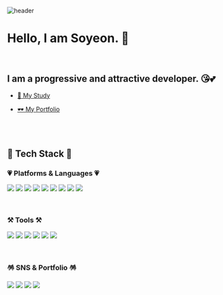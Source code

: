 ![header](https://capsule-render.vercel.app/api?type=wave&color=auto&height=300&section=header&text=Soyeon's%20Github&fontSize=70)



# Hello, I am Soyeon. 👋 

<br> 

## I am a progressive and attractive developer. 😘💕
- [🌟 My Study](https://yeoneeluv.tistory.com/)

- [🕶️ My Portfolio](https://rebel-diplodocus-7f4.notion.site/0fed9c68a6e84ad195d357586b3114f3?pvs=4)


<br>
<br>

## 💼 Tech Stack 💼

### 💗 Platforms & Languages 💗

<img src="https://img.shields.io/badge/Java-007396.svg?style=flat&logo=Java&logoColor=white"/> <img src="https://img.shields.io/badge/HTML5-E34F26?style=flat&logo=HTML5&logoColor=white"/> <img src="https://img.shields.io/badge/CSS3-1572B6?style=flat&logo=CSS3&logoColor=white"/> <img src="https://img.shields.io/badge/Javascript-F7DF1E?style=flat&logo=Javascript&logoColor=white"/> <img src="https://img.shields.io/badge/Jquery-0769AD?style=flat&logo=Jquery&logoColor=white"/> <img src="https://img.shields.io/badge/Oracle-F80000?style=flat&logo=Oracle&logoColor=white"/> <img src="https://img.shields.io/badge/Spring-6DB33F?style=flat&logo=Spring&logoColor=white"/> <img src="https://img.shields.io/badge/SpringBoot-6DB33F?style=flat&logo=SpringBoot&logoColor=white"/> <img src="https://img.shields.io/badge/Bootstrap-7952B3?style=flat&logo=Bootstrap&logoColor=white"/> 

<br>

### ⚒️ Tools ⚒️
<img src="https://img.shields.io/badge/Eclipse IDE-2C2255?style=flat&logo=Eclipse IDE&logoColor=white"/> <img src="https://img.shields.io/badge/Visual Studio Code-007ACC?style=flat&logo=Visual Studio Code&logoColor=white"/> <img src="https://img.shields.io/badge/Apachetomcat-F8DC75?style=flat&logo=Apachetomcat&logoColor=white"/> <img src="https://img.shields.io/badge/Github-181717?style=flat&logo=Github&logoColor=white"/> <img src="https://img.shields.io/badge/Apachemaven-C71A36?style=flat&logo=Apachemaven&logoColor=white"/> <img src="https://img.shields.io/badge/Git-F05032?style=flat&logo=Git&logoColor=white"/> 

<br>

### 🪅 SNS & Portfolio 🪅
<img src="https://img.shields.io/badge/Gmail-EA4335?style=flat&logo=Gmail&logoColor=white"/> <img src="https://img.shields.io/badge/Tistory-000000?style=flat&logo=Tistory&logoColor=white"/> <img src="https://img.shields.io/badge/Naver-03C75A?style=flat&logo=Naver&logoColor=white"/> <img src="https://img.shields.io/badge/Notion-000000?style=flat&logo=Notion&logoColor=white"/>
<!-- <img src="https://img.shields.io/badge/Instagram-E4405F?style=flat&logo=Instagram&logoColor=white"/> --!>

<br>



<!--![Top Langs](https://github-readme-stats.vercel.app/api/top-langs/?username=yeoneeeeeee&layout=compact)--!>

<!--[![Velog's GitHub stats](https://velog-readme-stats.vercel.app/api?name=eungyeole)](https://github.com/eungyeole/velog-readme-stats)--!>

<!--<img src="https://github-readme-stats.vercel.app/api/top-langs/?username=soyeon&layout=compact">--!>
<br><br>
<!--<img src="https://github-readme-stats.vercel.app/api?username=soyeon&show_icons=true">--!>

<!--[![조회수](https://hits.seeyoufarm.com/api/count/incr/badge.svg?url=https%3A%2F%2Fgithub.com%2Fgjbae1212%2Fhit-counter)]--!>

<!--[![Anurag's GitHub stats](https://github-readme-stats.vercel.app/api?username=yeoneeeeeee)](https://github.com/yeoneeeeeee/github-readme-stats)--!>



